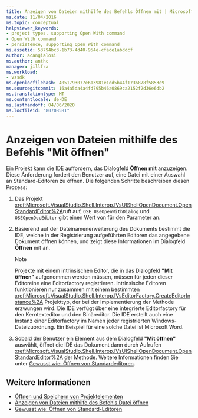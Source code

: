 ```yaml
---
title: Anzeigen von Dateien mithilfe des Befehls Öffnen mit | Microsoft Docs
ms.date: 11/04/2016
ms.topic: conceptual
helpviewer_keywords:
- project types, supporting Open With command
- Open With command
- persistence, supporting Open With command
ms.assetid: 53794bc3-1b73-4d40-954e-cfade1abddcf
author: acangialosi
ms.author: anthc
manager: jillfra
ms.workload:
- vssdk
ms.openlocfilehash: 4051793077e613981e1dd5b44f1736878f5853e9
ms.sourcegitcommit: 16a4a5da4a4fd795b46a0869ca2152f2d36e6db2
ms.translationtype: MT
ms.contentlocale: de-DE
ms.lasthandoff: 04/06/2020
ms.locfileid: "80708581"
---
```

# <a name="display-files-by-using-the-open-with-command"></a>Anzeigen von Dateien mithilfe des Befehls "Mit öffnen"
Ein Projekt kann die IDE auffordern, das Dialogfeld **Öffnen mit** anzuzeigen. Diese Anforderung fordert den Benutzer auf, eine Datei mit einer Auswahl an Standard-Editoren zu öffnen. Die folgenden Schritte beschreiben diesen Prozess:

1. Das Projekt <xref:Microsoft.VisualStudio.Shell.Interop.IVsUIShellOpenDocument.OpenStandardEditor%2A>ruft auf, `OSE_UseOpenWithDialog` und `OSEOpenDocEditor` gibt einen Wert von für den Parameter an.

2. Basierend auf der Dateinamenerweiterung des Dokuments bestimmt die IDE, welche in der Registrierung aufgeführten Editoren das angegebene Dokument öffnen können, und zeigt diese Informationen im Dialogfeld **Öffnen** mit an.

    > [!NOTE]
    > Projekte mit einem intrinsischen Editor, die in das Dialogfeld **"Mit öffnen"** aufgenommen werden müssen, müssen für jeden dieser Editoreine eine Editorfactory registrieren. Intrinsische Editoren funktionieren nur zusammen mit einem bestimmten <xref:Microsoft.VisualStudio.Shell.Interop.IVsEditorFactory.CreateEditorInstance%2A> Projekttyp, der bei der Implementierung der Methode erzwungen wird. Die IDE verfügt über eine integrierte Editorfactory für den Kerntexteditor und den Binäreditor. Die IDE erstellt auch eine Instanz einer Editorfactory im Namen jeder registrierten Windows-Dateizuordnung. Ein Beispiel für eine solche Datei ist Microsoft Word.

3. Sobald der Benutzer ein Element aus dem Dialogfeld **"Mit öffnen"** auswählt, öffnet die IDE das Dokument dann durch Aufrufen <xref:Microsoft.VisualStudio.Shell.Interop.IVsUIShellOpenDocument.OpenStandardEditor%2A> der Methode. Weitere Informationen finden Sie unter [Gewusst wie: Öffnen von Standardeditoren](../../extensibility/how-to-open-standard-editors.md).

## <a name="see-also"></a>Weitere Informationen
- [Öffnen und Speichern von Projektelementen](../../extensibility/internals/opening-and-saving-project-items.md)
- [Anzeigen von Dateien mithilfe des Befehls Datei öffnen](../../extensibility/internals/displaying-files-by-using-the-open-file-command.md)
- [Gewusst wie: Öffnen von Standard-Editoren](../../extensibility/how-to-open-standard-editors.md)
